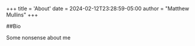 +++
title = 'About'
date = 2024-02-12T23:28:59-05:00
author = "Matthew Mullins"
+++

##Bio

Some nonsense about me

